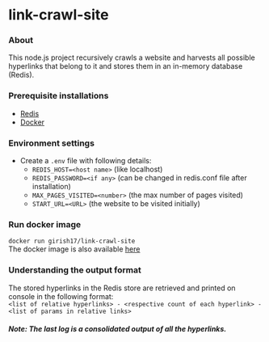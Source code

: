 # link-crawl-site

### About

This node.js project recursively crawls a website and harvests all possible hyperlinks that belong to it and stores them in an in-memory database (Redis). 

### Prerequisite installations

- [Redis](https://redis.io/download)
- [Docker](https://docs.docker.com/install)

### Environment settings

- Create a `.env` file with following details:
  - `REDIS_HOST=<host name>` (like localhost)
  - `REDIS_PASSWORD=<if any>` (can be changed in redis.conf file after installation)
  - `MAX_PAGES_VISITED=<number>` (the max number of pages visited)
  - `START_URL=<URL>` (the website to be visited initially)

### Run docker image
`docker run girish17/link-crawl-site`<br>
The docker image is also available [here](https://hub.docker.com/r/girish17/link-crawl-site)

### Understanding the output format

The stored hyperlinks in the Redis store are retrieved and printed on console in the following format:<br>
`<list of relative hyperlinks> - <respective count of each hyperlink> - <list of params in relative links>`
##### Note: The last log is a consolidated output of all the hyperlinks.
